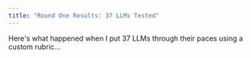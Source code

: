 ```yaml
---
title: "Round One Results: 37 LLMs Tested"
---
```


Here's what happened when I put 37 LLMs through their paces using a custom rubric...
